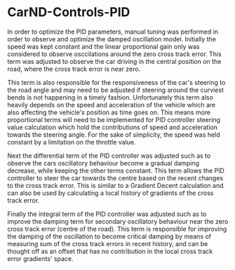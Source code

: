 # CarND-Controls-PID

In order to optimize the PID parameters, manual tuning was performed in order to 
observe and optimize the damped oscillation model. Initially the speed was kept
constant and the linear proportional gain only was considered to observe osccilations
around the zero cross track error. This term was adjusted to observe the car driving
in the central position on the road, where the cross track error is near zero.

This term is also responsible for the responsiveness of the car's steering to the
road angle and may need to be adjusted if steering around the curviest bends is not
happening in a timely fashion. Unfortunately this term also heavily depends on the
speed and acceleration of the vehicle which are also affecting the vehicle's position
as time goes on. This means more proportional terms will need to be implemented for 
PID controller steering value calculation which hold the contributions of speed
and acceleration towards the steering angle. For the sake of simplicity, the speed 
was held constant by a limitation on the throttle value.

Next the differential term of the PID controller was adjusted such as to observe the 
cars oscillatory behaviour become a gradual damping decrease, while keeping the other
terms constant. This term allows the PID controller to steer the car towards the centre
based on the recent changes to the cross track error. This is similar to a 
Gradient Decent calculation and can also be used by calculating a local history
of gradients of the cross track error.

Finally the integral term of the PID controller was adjusted such as to improve
the damping term for secondary oscillatory behaviour near the zero cross track error 
(centre of the road). This term is responsible for improving the damping of the oscillation
to become critical damping by means of measuring sum of the cross track errors
in recent history, and can be thought off as an offset that has no contribution
in the local cross track error gradients' space.


